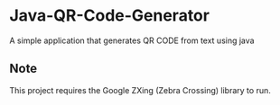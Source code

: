 # Java-QR-Code-Generator
A simple application that generates QR CODE from text using java
## Note
This project requires the Google ZXing (Zebra Crossing) library to run.
